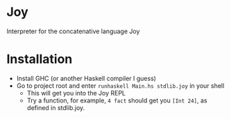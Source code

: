 # Joy
Interpreter for the concatenative language Joy

# Installation

* Install GHC (or another Haskell compiler I guess)
* Go to project root and enter `runhaskell Main.hs stdlib.joy` in your shell
  * This will get you into the Joy REPL
  * Try a function, for example, `4 fact` should get you `[Int 24]`, as defined in stdlib.joy. 
